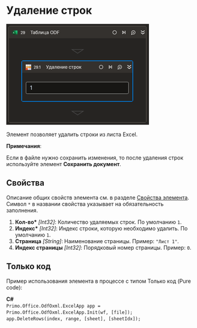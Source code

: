 # Удаление строк

![](../../../../resources/activities/basic/odf/table/Cropped-DeleteRows.png)

Элемент позволяет удалить строки из листа Excel.

**Примечания**:

Если в файле нужно сохранить изменения, то после удаления строк используйте элемент **Сохранить документ**.

## Свойства

Описание общих свойств элемента см. в разделе [Свойства элемента](https://docs.primo-rpa.ru/primo-rpa/primo-studio/process/elements#svoistva-elementa).\
Символ `*` в названии свойства указывает на обязательность заполнения.

1. **Кол-во\*** *[Int32]*: Количество удаляемых строк. По умолчанию `1`.
2. **Индекс\*** *[Int32]*: Индекс строки, которую необходимо удалить. По умолчанию `1`.
3. **Страница** *[String]*: Наименование страницы. Пример: `"Лист 1"`.
4. **Индекс страницы** *[Int32]*: Порядковый номер страницы. Пример: `0`.

## Только код
Пример использования элемента в процессе с типом Только код (Pure code):  

**C#**  
`Primo.Office.OdfOxml.ExcelApp app = Primo.Office.OdfOxml.ExcelApp.Init(wf, [file]);`  
`app.DeleteRows(index, range, [sheet], [sheetIdx]);`
